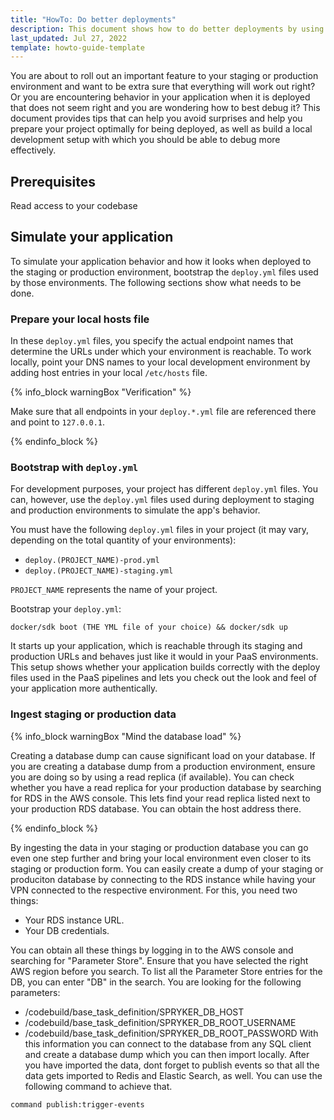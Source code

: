 ```yaml
---
title: "HowTo: Do better deployments"
description: This document shows how to do better deployments by using your local environment as a preview for how your application will behave when deployed to PaaS
last_updated: Jul 27, 2022
template: howto-guide-template
---
```


You are about to roll out an important feature to your staging or production environment and want to be extra sure that everything will work out right? Or you are encountering behavior in your application when it is deployed that does not seem right and you are wondering how to best debug it? This document provides tips that can help you avoid surprises and help you prepare your project optimally for being deployed, as well as build a local development setup with which you should be able to debug more effectively.

## Prerequisites

Read access to your codebase

## Simulate your application

To simulate your application behavior and how it looks when deployed to the staging or production environment, bootstrap the `deploy.yml` files used by those environments. The following sections show what needs to be done.

### Prepare your local hosts file

In these `deploy.yml` files, you specify the actual endpoint names that determine the URLs under which your environment is reachable. To work locally, point your DNS names to your local development environment by adding host entries in your local `/etc/hosts` file. 

{% info_block warningBox "Verification" %}

Make sure that all endpoints in your `deploy.*.yml` file are referenced there and point to `127.0.0.1`.

{% endinfo_block %}



### Bootstrap with `deploy.yml`

For development purposes, your project has different `deploy.yml` files. You can, however, use the `deploy.yml` files used during deployment to staging and production environments to simulate the app's behavior.

You must have the following `deploy.yml` files in your project (it may vary, depending on the total quantity of your environments):
- `deploy.(PROJECT_NAME)-prod.yml`
- `deploy.(PROJECT_NAME)-staging.yml`

`PROJECT_NAME` represents the name of your project.

Bootstrap your `deploy.yml`:

```
docker/sdk boot (THE YML file of your choice) && docker/sdk up
```

It starts up your application, which is reachable through its staging and production URLs and behaves just like it would in your PaaS environments. This setup shows whether your application builds correctly with the deploy files used in the PaaS pipelines and lets you check out the look and feel of your application more authentically.

### Ingest staging or production data

{% info_block warningBox "Mind the database load" %}

Creating a database dump can cause significant load on your database. If you are creating a database dump from a production environment, ensure you are doing so by using a read replica (if available). You can check whether you have a read replica for your production database by searching for RDS in the AWS console. This lets find your read replica listed next to your production RDS database. You can obtain the host address there.

{% endinfo_block %}
 
By ingesting the data in your staging or production database you can go even one step further and bring your local environment even closer to its staging or production form. 
You can easily create a dump of your staging or produciton database by connecting to the RDS instance while having your VPN connected to the respective environment.
For this, you need two things:
* Your RDS instance URL.
* Your DB credentials.

You can obtain all these things by logging in to the AWS console and searching for "Parameter Store". Ensure that you have selected the right AWS region before you search.  To list all the Parameter Store entries for the DB, you can enter "DB" in the search. You are looking for the following parameters:
- /codebuild/base_task_definition/SPRYKER_DB_HOST
- /codebuild/base_task_definition/SPRYKER_DB_ROOT_USERNAME
- /codebuild/base_task_definition/SPRYKER_DB_ROOT_PASSWORD
With this information you can connect to the database from any SQL client and create a database dump which you can then import locally. After you have imported the data, dont forget to publish events so that all the data gets imported to Redis and Elastic Search, as well. You can use the following command to achieve that.

```
command publish:trigger-events
```



